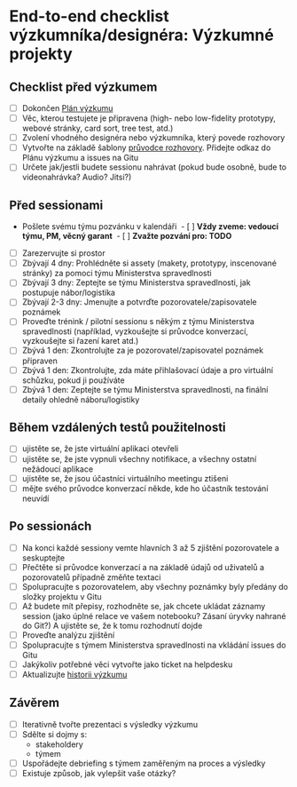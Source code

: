 # End-to-end checklist výzkumníka/designéra: Výzkumné projekty

## Checklist před výzkumem
- [ ] Dokončen [Plán výzkumu](discovery/vyzkum-plan-sablona.md)
- [ ] Věc, kterou testujete je připravena (high- nebo low-fidelity prototypy, webové stránky, card sort, tree test, atd.) 
- [ ] Zvolení vhodného designéra nebo výzkumníka, který povede rozhovory  
- [ ] Vytvořte na základě šablony [průvodce rozhovory](discovery/pruvodce-rozhovorem-sablona.md). Přidejte odkaz do Plánu výzkumu a issues na Gitu
- [ ] Určete jak/jestli budete sessionu nahrávat (pokud bude osobně, bude to videonahrávka? Audio? Jitsi?)

## Před sessionami
- Pošlete svému týmu pozvánku v kalendáři
 - [ ] **Vždy zveme: vedoucí týmu, PM, věcný garant**
 - [ ] **Zvažte pozvání pro: TODO**
- [ ] Zarezervujte si prostor
- [ ] Zbývají 4 dny: Prohlédněte si assety (makety, prototypy, inscenované stránky) za pomoci týmu Ministerstva spravedlnosti
- [ ] Zbývají 3 dny: Zeptejte se týmu Ministerstva spravedlnosti, jak postupuje nábor/logistika
- [ ] Zbývají 2-3 dny: Jmenujte a potvrďte pozorovatele/zapisovatele poznámek
- [ ] Proveďte trénink / pilotní sessionu s někým z týmu Ministerstva spravedlnosti (například, vyzkoušejte si průvodce konverzací, vyzkoušejte si řazení karet atd.)
- [ ] Zbývá 1 den: Zkontrolujte za je pozorovatel/zapisovatel poznámek připraven
- [ ] Zbývá 1 den: Zkontrolujte, zda máte přihlašovací údaje a pro virtuální schůzku, pokud ji používáte
- [ ] Zbývá 1 den: Zeptejte se týmu Ministerstva spravedlnosti, na finální detaily ohledně náboru/logistiky

## Během vzdálených testů použitelnosti
- [ ] ujistěte se, že jste virtuální aplikaci otevřeli
- [ ] ujistěte se, že jste vypnuli všechny notifikace, a všechny ostatní nežádoucí aplikace
- [ ] ujistěte se, že jsou účastníci virtuálního meetingu ztišeni
- [ ] mějte svého průvodce konverzací někde, kde ho účastník testování neuvídí

## Po sessionách
- [ ] Na konci každé sessiony vemte hlavních 3 až 5 zjištění pozorovatele a seskuptejte
- [ ] Přečtěte si průvodce konverzací a na základě údajů od uživatelů a pozorovatelů případně změňte textaci
- [ ] Spolupracujte s pozorovatelem, aby všechny poznámky byly předány do složky projektu v Gitu
- [ ] Až budete mít přepisy, rozhodněte se, jak chcete ukládat záznamy session (jako úplné relace ve vašem notebooku? Zásaní úryvky nahrané do Git?) A ujistěte se, že k tomu rozhodnutí dojde
- [ ] Proveďte analýzu zjištění
- [ ] Spolupracujte s týmem Ministerstva spravedlnosti na vkládání issues do Gitu
- [ ] Jakýkoliv potřebné věci vytvořte jako ticket na helpdesku
- [ ] Aktualizujte [historii výzkumu](discovery/vyzkum-historie-ukazky.md)

## Závěrem
- [ ] Iterativně tvořte prezentaci s výsledky výzkumu
- [ ] Sdělte si dojmy s:
  - stakeholdery 
  - týmem 
- [ ] Uspořádejte debriefing s týmem zaměřeným na proces a výsledky
- [ ] Existuje způsob, jak vylepšit vaše otázky?

